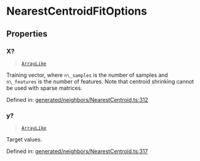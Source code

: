 # NearestCentroidFitOptions

## Properties

### X?

> [`ArrayLike`](../types/ArrayLike.md)

Training vector, where `n\_samples` is the number of samples and `n\_features` is the number of features. Note that centroid shrinking cannot be used with sparse matrices.

Defined in:  [generated/neighbors/NearestCentroid.ts:312](https://github.com/transitive-bullshit/scikit-learn-ts/blob/b59c1ff/packages/sklearn/src/generated/neighbors/NearestCentroid.ts#L312)

### y?

> [`ArrayLike`](../types/ArrayLike.md)

Target values.

Defined in:  [generated/neighbors/NearestCentroid.ts:317](https://github.com/transitive-bullshit/scikit-learn-ts/blob/b59c1ff/packages/sklearn/src/generated/neighbors/NearestCentroid.ts#L317)
